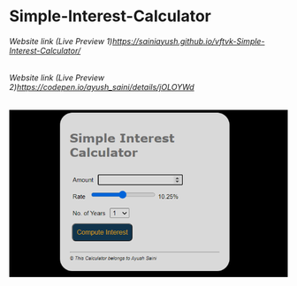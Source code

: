 # Simple-Interest-Calculator

###### Website link (Live Preview 1)https://sainiayush.github.io/vftvk-Simple-Interest-Calculator/
###### Website link (Live Preview 2)https://codepen.io/ayush_saini/details/jOLOYWd

![si-calculator](https://github.com/sainiayush/vftvk-Simple-Interest-Calculator/blob/master/SI%20CALCULATOR.png)
